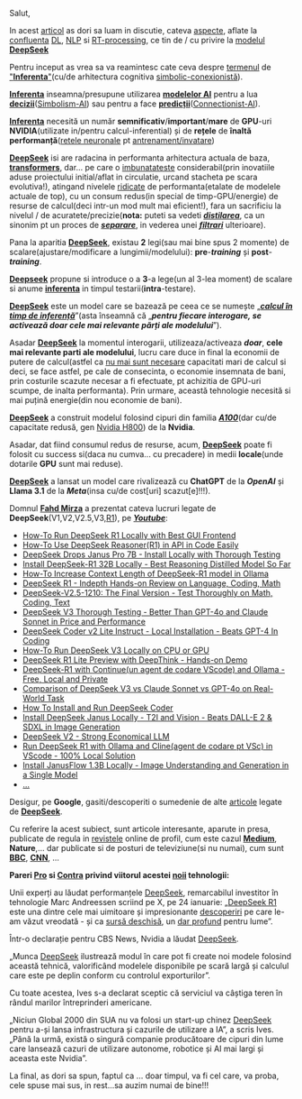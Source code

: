 Salut,

In acest [articol](https://api-docs.deepseek.com/news/news1226) as dori sa luam in discutie, cateva [aspecte](https://commons.wikimedia.org/wiki/File:Performance_of_AI_models_on_various_benchmarks_from_1998_to_2024.png), aflate la [confluenta](https://www.nomidl.com/natural-language-processing/difference-between-deep-learning-and-natural-language-processing/) [DL](https://www.coursera.org/articles/what-is-deep-learning?utm_medium=sem&utm_source=gg&utm_campaign=b2c_emea_x_multi_ftcof_career-academy_cx_dr_bau_gg_pmax_gc_s2_en_m_hyb_23-12_x&campaignid=20882109092&adgroupid=&device=c&keyword=&matchtype=&network=x&devicemodel=&creativeid=&assetgroupid=6485735763&targetid=&extensionid=&placement=&gad_source=1&gclid=CjwKCAiAneK8BhAVEiwAoy2HYciJfr6jl_2LKRyqAjSCuMvkwPsNSXmxGmmxSlphn2qAUs0Yyyz_sRoCH40QAvD_BwE), [NLP](https://en.wikipedia.org/wiki/Neuro-linguistic_programming) si [RT-processing](https://en.wikipedia.org/wiki/Real-time_computing), ce tin de / cu privire la [modelul](https://blog.gopenai.com/dl-models-used-in-nlp-cnn-rnns-seq-to-seq-transformers-in-depth-fec0c521e736) [**DeepSeek**](https://www.stiripesurse.ro/cutremur-in-domeniul-inteligentei-artificiale-ce-este-deepseek-si-de-ce-ii-sperie-pe-investitori_3563231.html)

Pentru inceput as vrea sa va reamintesc cate ceva despre [termenul](https://www.researchgate.net/figure/Classification-of-Cognitive-Frameworks-symbolic-connectionist-or-hybrid-Most-of-the_fig1_224133329) de ["**Inferenta**"](https://ro.wikipedia.org/wiki/Inferen%C8%9B%C4%83)(cu/de arhitectura cognitiva [simbolic-conexionistă](https://pubmed.ncbi.nlm.nih.gov/12747523/)).

[**Inferenta**](https://en.wikipedia.org/wiki/Inference) inseamna/presupune utilizarea [**modelelor AI**](https://www.liu-shen.com/Content-3151.html) pentru a lua [**decizii**](https://medium.com/@interprobeit/symbolic-ai-vs-connectionist-ai-unveiling-the-fundamental-differences-ecef3bf8063f)([Simbolism-AI](https://www.liu-shen.com/Content-3151.html)) sau pentru a face [**predicții**](https://medium.com/@interprobeit/symbolic-ai-vs-connectionist-ai-unveiling-the-fundamental-differences-ecef3bf8063f)([Connectionist-AI](https://miro.medium.com/v2/resize:fit:1400/1*-XPNL45-GqsK1QbhXEssxw.png)).

[**Inferenta**](https://ro.wiktionary.org/wiki/inferen%C8%9B%C4%83) necesită un număr **semnificativ**/**important**/**mare** de **GPU**-uri **NVIDIA**(utilizate in/pentru calcul-inferential) și de **rețele** de **înaltă performanță**([retele neuronale](https://www.aut.upt.ro/~andreea.robu/Lab1Retele.pdf) pt [antrenament/invatare](https://staff.fmi.uvt.ro/~daniela.zaharie/am2016/curs/curs12/am2016_slides12_RN.pdf)) 

[**DeepSeek**](https://huggingface.co/deepseek-ai/DeepSeek-V2) isi are radacina in performanta arhitectura actuala de baza, [**transformers**](https://www.unite.ai/ro/deepseek-v3-cum-o-pornire-chinezeasc%C4%83-de-IA-%C3%AEi-dep%C4%83%C8%99e%C8%99te-pe-gigan%C8%9Bii-tehnologiei-%C3%AEn-ceea-ce-prive%C8%99te-costul-%C8%99i-performan%C8%9Ba/), dar... pe care o [imbunatateste](https://epoch.ai/gradient-updates/how-has-deepseek-improved-the-transformer-architecture) considerabil(prin inovatiile aduse proiectului initial/aflat in circulatie, urcand stacheta pe scara evolutiva!), atingand nivelele [ridicate](https://infobrand.ro/deepseek/) de performanta(etalate de modelele actuale  de top), cu un consum redus(in special de timp-GPU/energie) de resurse de calcul(deci intr-un mod mult mai eficient!), fara un sacrificiu la nivelul / de acuratete/precizie(**nota:** puteti sa vedeti [***distilarea***](https://dexonline.ro/definitie/distilare), ca un sinonim pt un proces de [***separare***](https://www.researchgate.net/figure/Architectures-of-the-Linformer-layer-and-its-components-Left-to-right-scaled_fig2_352209326), in vederea unei [***filtrari***](https://dexonline.ro/definitie/filtrare/definitii) ulterioare).

Pana la aparitia [**DeepSeek**](https://en.wikipedia.org/wiki/DeepSeek), existau **2** legi(sau mai bine spus 2 momente) de scalare(ajustare/modificare a lungimii/modelului): **pre**-***training*** și **post**-***training***.

[**Deepseek**](https://www.deepseek.com/) propune si introduce o a **3**-a lege(un al 3-lea moment) de scalare si anume [**inferenta**](https://www.wikiwand.com/ro/articles/Inferen%C8%9Ba_bayesian%C4%83) in timpul testarii(**intra**-testare).

[**DeepSeek**](https://deepseekcoder.github.io/) este un model care se bazează pe ceea ce se numește „[***calcul în timp de inferență***](https://www.mpt.upt.ro/doc/curs/gp/Sisteme_inteligente_in_electrotehnica/Inteligenta_artificiala_si_Retele_neuronale_cap1.pdf)”(asta înseamnă că „***pentru fiecare interogare, se activează doar cele mai relevante părți ale modelului***”).

Asadar [**DeepSeek**](https://github.com/deepseek-ai/DeepSeek-V3) la momentul interogarii, utilizeaza/activeaza ***doar***, **cele mai relevante parti ale modelului**, lucru care duce in final la economii de putere de calcul(astfel ca [nu mai sunt necesare](https://context.reverso.net/traducere/engleza-romana/inference) capacitati mari de calcul si deci, se face astfel, pe cale de consecinta, o economie insemnata de bani, prin costurile scazute necesar a fi efectuate, pt achizitia de GPU-uri scumpe, de inalta performanta). Prin urmare, această tehnologie necesită si mai puțină energie(din nou economie de bani).

[**DeepSeek**](https://api-docs.deepseek.com/news/news1120) a construit modelul folosind cipuri din familia [***A100***](https://www.nvidia.com/en-us/data-center/a100/)(dar cu/de capacitate redusă, gen [Nvidia H800](https://medium.com/@KarlHavard/performance-comparison-nvidia-a100-h100-h800-04db98c58648)) de la **Nvidia**.

Asadar, dat fiind consumul redus de resurse, acum, [**DeepSeek**](https://instashire.com/deepseek-r1-the-ai-powerhouse-redefining-possibilty/) poate fi folosit cu success si(daca nu cumva... cu precadere) in medii **locale**(unde dotarile **GPU** sunt mai reduse).

[**DeepSeek**](https://docsbot.ai/models/compare/deepseek-r1/deepseek-v3) a lansat un model care rivalizează cu **ChatGPT** de la ***OpenAI*** și **Llama 3.1** de la ***Meta***(insa cu/de cost[uri] scazut[e]!!!).

Domnul [**Fahd Mirza**](https://www.youtube.com/channel/UCPix8N6PMRI4KzgyjuZeF0g) a prezentat cateva lucruri legate de **DeepSeek**(V1,V2,V2.5,V3,[R1](https://www.unite.ai/ro/deepseek-r1-transformarea-ra%C8%9Bionamentului-ai-cu-%C3%AEnv%C4%83%C8%9Bare-prin-%C3%AEnt%C4%83rire/)), pe [***Youtube***](https://www.youtube.com/results?search_query=Fahd+Mirza+DeepSeek):

 - [How-To Run DeepSeek R1 Locally with Best GUI Frontend](https://www.youtube.com/watch?v=b2DBWKBJj3Q&ab_channel=FahdMirza)
 - [How-To Use DeepSeek Reasoner(R1) in API in Code Easily](https://www.youtube.com/watch?v=WbKa-gxVybA&ab_channel=FahdMirza)
 - [DeepSeek Drops Janus Pro 7B - Install Locally with Thorough Testing](https://www.youtube.com/watch?v=bWon3I2bGhg&ab_channel=FahdMirza)
 - [Install DeepSeek-R1 32B Locally - Best Reasoning Distilled Model So Far](https://www.youtube.com/watch?v=BTNZ1tmVkzA&ab_channel=FahdMirza)
 - [How-To Increase Context Length of DeepSeek-R1 model in Ollama](https://www.youtube.com/watch?v=BDwM93nhdD4&ab_channel=FahdMirza)
 - [DeepSeek R1 - Indepth Hands-on Review on Language, Coding, Math](https://www.youtube.com/watch?v=x-W56bxJws0&ab_channel=FahdMirza)
 - [DeepSeek-V2.5-1210: The Final Version - Test Thoroughly on Math, Coding, Text](https://www.youtube.com/watch?v=h6mzItl32n8&ab_channel=FahdMirza)
 - [DeepSeek V3 Thorough Testing - Better Than GPT-4o and Claude Sonnet in Price and Performance](https://www.youtube.com/watch?v=vz1Cs9CpxOg&ab_channel=FahdMirza)
 - [DeepSeek Coder v2 Lite Instruct - Local Installation - Beats GPT-4 In Coding](https://www.youtube.com/watch?v=rlxsDC9aza0&ab_channel=FahdMirza)
 - [How-To Run DeepSeek V3 Locally on CPU or GPU](https://www.youtube.com/watch?v=uMWPXFDaXBM&ab_channel=FahdMirza)
 - [DeepSeek R1 Lite Preview with DeepThink - Hands-on Demo](https://www.youtube.com/watch?v=1WArHOSq--8&ab_channel=FahdMirza)
 - [DeepSeek-R1 with Continue(un agent de codare VScode) and Ollama - Free, Local and Private](https://www.youtube.com/watch?v=-q-3ghi4A8E&ab_channel=FahdMirza)
 - [Comparison of DeepSeek V3 vs Claude Sonnet vs GPT-4o on Real-World Task](https://www.youtube.com/watch?v=22EQ9M9SKK0&ab_channel=FahdMirza)
 - [How To Install and Run DeepSeek Coder](https://www.youtube.com/watch?v=DwPxCtO-ZU0&ab_channel=FahdMirza)
 - [Install DeepSeek Janus Locally - T2I and Vision - Beats DALL-E 2 & SDXL in Image Generation](https://www.youtube.com/watch?v=uH2SWux7rnQ&ab_channel=FahdMirza)
 - [DeepSeek V2 - Strong Economical LLM](https://www.youtube.com/watch?v=AvEGaqFvnYs&ab_channel=FahdMirza)
 - [Run DeepSeek R1 with Ollama and Cline(agent de codare pt VSc) in VScode - 100% Local Solution](https://www.youtube.com/watch?v=oeBDn6vclz0&ab_channel=FahdMirza)
 - [Install JanusFlow 1.3B Locally - Image Understanding and Generation in a Single Model](https://www.youtube.com/watch?v=P2jlL-Zmw-g&ab_channel=FahdMirza)
 - [...](https://docsbot.ai/models/compare/deepseek-r1/deepseek-v3)

Desigur, pe **Google**, gasiti/descoperiti o sumedenie de alte [articole](https://www.tiktok.com/@iamleorobles/video/7463886995085987114) legate de [**DeepSeek**](https://noerbarry.medium.com/deepseek-v3-offering-new-speed-and-efficiency-in-the-ai-world-outperforming-gpt-4-and-llama-in-559fe6ff1996).

Cu referire la acest subiect, sunt articole interesante, aparute in presa, publicate de regula in [revistele](https://medium.com/@thesab/how-deepseek-overtook-chatgpt-the-rise-of-chinas-ai-powerhouse-bfd1a0062161) online de profil, cum este cazul [**Medium**](https://medium.com/@sahin.samia/deepseek-r1-explained-pioneering-the-next-era-of-reasoning-driven-ai-3eeb5ac4d4a0), **Nature**,... dar publicate si de posturi de televiziune(si nu numai), cum sunt [**BBC**](https://www.bbc.com/news/articles/cd643wx888qo), [**CNN**](https://www.cnn.com/2025/01/27/tech/deepseek-stocks-ai-china/index.html), ...

**Pareri [Pro](https://hotnews.ro/aplicatia-chinezeasca-de-inteligenta-artificiala-sustine-ca-a-fost-victima-unui-atac-cibernetic-la-scara-larga-ce-este-deepseek-1888748) si [Contra](https://www.rfi.fr/ro/interna%C5%A3ional/20250128-expert-it-despre-deepseek-s%C4%83-dezvol%C8%9Bi-un-model-cu-asemenea-rezultate-%C8%99i-la-costuri-sc%C4%83zute-este-uluitor) privind viitorul acestei [noii](https://ollama.com/library/deepseek-llm) tehnologii:**

Unii experți au lăudat performanțele [DeepSeek](https://medium.com/@kirill_86245/how-good-is-deepseek-r1-lite-preview-at-reasoning-403b582d24ca), remarcabilul investitor în tehnologie Marc Andreessen scriind pe X, pe 24 ianuarie: „[DeepSeek R1](https://www.datacamp.com/blog/deepseek-r1-lite-preview) este una dintre cele mai uimitoare și impresionante [descoperiri](https://docsbot.ai/models/compare/deepseek-v3/o1) pe care le-am văzut vreodată - și ca [sursă deschisă](https://epoch.ai/gradient-updates/how-has-deepseek-improved-the-transformer-architecture), un [dar profund](https://www.mygreatlearning.com/blog/deepseek-r1-features-use-cases/) pentru lume”.

Într-o declarație pentru CBS News, Nvidia a lăudat [DeepSeek](https://medium.com/@thomas_reid/a-quick-test-of-deepseeks-new-r1-lite-preview-model-7683b5561ad1).

„Munca [DeepSeek](https://github.com/deepseek-ai/DeepSeek-R1) ilustrează modul în care pot fi create noi modele folosind această tehnică, valorificând modelele disponibile pe scară largă și calculul care este pe deplin conform cu controlul exporturilor”.

Cu toate acestea, Ives s-a declarat sceptic că serviciul va câștiga teren în rândul marilor întreprinderi americane.

„Niciun Global 2000 din SUA nu va folosi un start-up chinez [DeepSeek](https://www.analyticsvidhya.com/blog/2025/01/deepseek-v3-vs-gpt-4o-vs-llama-3-3-70b/) pentru a-și lansa infrastructura și cazurile de utilizare a IA”, a scris Ives. „Până la urmă, există o singură companie producătoare de cipuri din lume care lansează cazuri de utilizare autonome, robotice și AI mai largi și aceasta este Nvidia”.

La final, as dori sa spun, faptul ca ... doar timpul, va fi cel care, va proba, cele spuse mai sus, in rest...sa auzim numai de bine!!!
